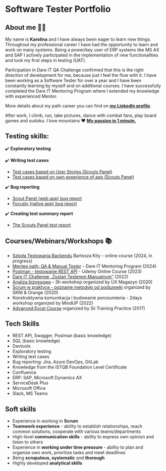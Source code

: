 # Software Tester Portfolio 
## About me :woman_technologist:
My name is **Karolina** and I have always been eager to learn new things. Throughout my professional career I have had the opportunity to learn and work on many systems. Being a power/key user of ERP systems like MS AX and SAP I actively participated in the implementation of new functionalities and took my first steps in testing (UAT). 

Participation in Dare IT QA Challenge confirmed that this is the right direction of development for me, because just I feel the flow with it. I have been working as a Software Tester for over a year and I have been constantly learning by myself and on additional courses. I have successfully completed the Dare IT Mentoring Program where I extended my knowledge with experienced Mentor.

More details about my path career you can find on [**my LinkedIn profile**](https://www.linkedin.com/in/karolina-prominska/).

After work, I climb, run, take pictures, dance with combat fans, play board games and sudoku. I love mountains :heart: [**My passion in 1 minute.**](https://drive.google.com/file/d/14Qt4NMJQAOEtbhlqlQqwHNQEt2YwHD6w/view?usp=sharing)


## Testing skills:
:heavy_check_mark: **Exploratory testing**

:heavy_check_mark: **Writing test cases**
* [Test cases based on User Stories (Scouts Panel)](https://docs.google.com/spreadsheets/d/13vUjwls6okrYgADehpRCX5g61NkrNmi6/edit?usp=share_link&ouid=107944882906340188087&rtpof=true&sd=true)
* [Test cases based on own experience of app (Scouts Panel)](https://docs.google.com/spreadsheets/d/141l16PA1Q9eklivBUfYRE3LME7Fc75PE/edit?usp=share_link&ouid=107944882906340188087&rtpof=true&sd=true)
  
:heavy_check_mark: **Bug reporting**
* [Scout Panel (web app) bug report](https://docs.google.com/spreadsheets/d/14A49idsNVber9m530dhetZLWymXHfJVW/edit?usp=share_link&ouid=107944882906340188087&rtpof=true&sd=true)
* [Focusly (native app) bug report](https://docs.google.com/spreadsheets/d/14ExTeGlo8Oc50qQUzaX1iR4K1aPaDVQ1/edit?usp=share_link&ouid=107944882906340188087&rtpof=true&sd=true)
  
:heavy_check_mark: **Creating test summary report**
* [The Scouts Panel test report](https://drive.google.com/file/d/147_iTIjVWYnesGxa0THdaQsY3FcaTybd/view?usp=share_link)

## Courses/Webinars/Workshops :books:
* [Szkoła Testowania Backendu](https://backend.akademiaqa.pl/) Bartosza Kity - online course (2024, in progress)
* [Mentee path: QA & Manual Tester](https://drive.google.com/file/d/1VipAxL0E3FbUuZ9cFUBXiNfk1Zmyvjbj/view?usp=sharing) - Dare IT Mentoring Program (2024)
* [Postman - testowanie REST API](https://drive.google.com/file/d/14QUCx9Q8vm8wTl6-Cv6k9Ex1_9jAab-u/view?usp=share_link) - Udemy Online Course (2023)
* [Dare IT Challenge „Zostań Testerem Manualnym”](https://drive.google.com/file/d/1SivA148s2l-qyjL0Pz5bhw7bfRoNlWEF/view?usp=drivesdk) (2022)
* [Analiza biznesowa](https://drive.google.com/file/d/14GbAUtE-ohzitNsU8B_3JR7Kj8UJkTsV/view?usp=share_link) – 3h workshop organized by UX Magazyn (2020)
* [Scrum w praktyce - poznanie metodyki od podszewki](https://drive.google.com/file/d/14GvfCWIT04txQWIKhIIhlvms199e-oHY/view?usp=share_link) organized by SKNI & Orange (2020)
* Konstruktywna komunikacja i budowanie porozumienia - 2days workshop organized by MindUP (2022)
* [Advanced Excel Course](https://drive.google.com/file/d/14HGr5E1eUXOe0G4Ne5DQRAUtaZJ7MCv8/view?usp=share_link) organized by Sii Training Practice (2017)

## Tech Skills
* REST API, Swagger, Postman (basic knowledge)
* SQL (basic knowledge)
* Devtools
* Exploratory testing
* Writing test cases
* Bug reporting: Jira, Azure DevOps, GitLab
* Knowledge from the ISTQB Foundation Level Certificate
* Confluence
* ERP: SAP, Microsoft Dynamics AX
* ServiceDesk Plus 
* Microsoft Office
* Slack, MS Teams

## Soft skills
* Experience in working in **Scrum**
* **Teamwork experience** - ability to establish relationships, reach common solutions, cooperate with various teams/departments
* High-level **communication skills** - ability to express own opinion and listen to others 
* Experience in **working under time pressure** - ability to plan and organize own work, prioritize tasks and meet deadlines
* Being **scrupulous, systematic** and **thorough**
* Highly developed **analytical skills**
